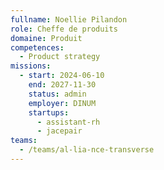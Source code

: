 ```yaml
---
fullname: Noellie Pilandon
role: Cheffe de produits
domaine: Produit
competences:
  - Product strategy
missions:
  - start: 2024-06-10
    end: 2027-11-30
    status: admin
    employer: DINUM
    startups:
      - assistant-rh
      - jacepair
teams:
  - /teams/al-lia-nce-transverse
---
```

